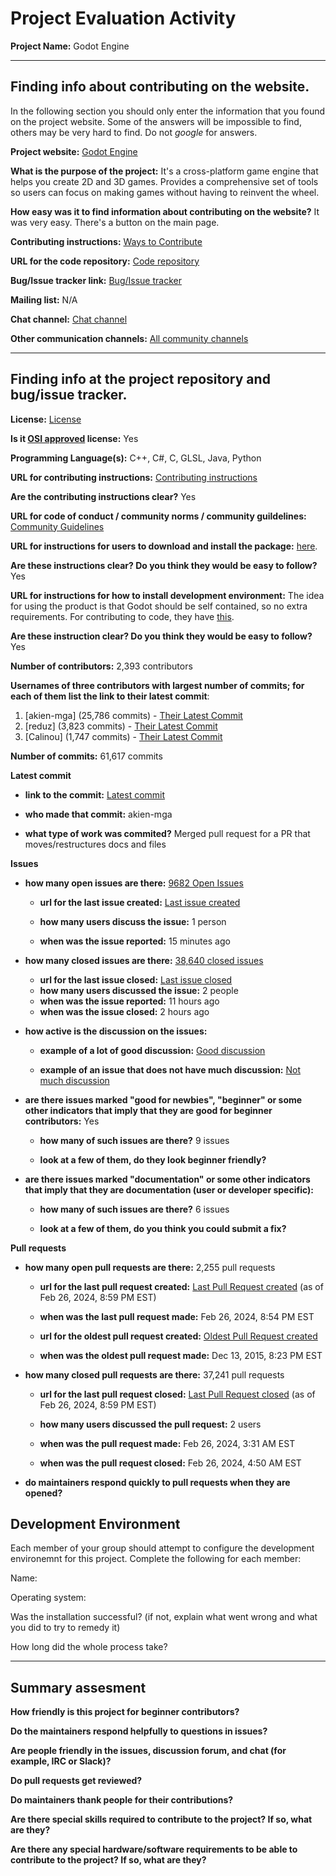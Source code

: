 # Project Evaluation Activity



__Project Name:__  Godot Engine


---

## Finding info about contributing on the website.

In the following section you should only enter the information that you
found on the project website. Some of the answers will be impossible to find, others
may be very hard to find. Do not _google_ for answers.

__Project website:__ [Godot Engine](https://godotengine.org/)

__What is the purpose of the project:__ It's a cross-platform game engine that helps you create 2D and 3D games. Provides a comprehensive set of tools so users can focus on making games without having to reinvent the wheel.

__How easy was it to find information about contributing on the website?__ It was very easy. There's a button on the main page.

__Contributing instructions:__ [Ways to Contribute](https://docs.godotengine.org/en/stable/contributing/ways_to_contribute.html) 

__URL for the code repository:__ [Code repository](https://github.com/godotengine/godot)

__Bug/Issue tracker link:__ [Bug/Issue tracker](https://github.com/godotengine/godot/issues)

__Mailing list:__ N/A

__Chat channel:__ [Chat channel](https://chat.godotengine.org/home)

__Other communication channels:__ [All community channels](https://godotengine.org/community/)

---
## Finding info at the project repository and bug/issue tracker.

__License:__ [License](https://github.com/godotengine/godot?tab=MIT-1-ov-file)

__Is it [OSI approved](https://opensource.org/licenses/alphabetical) license:__ Yes

__Programming Language(s):__ C++, C#, C, GLSL, Java, Python

__URL for contributing instructions:__ [Contributing instructions](https://docs.godotengine.org/en/stable/contributing/ways_to_contribute.html)

__Are the contributing instructions clear?__ Yes

__URL for code of conduct / community norms / community guildelines:__ [Community Guidelines](https://godotengine.org/code-of-conduct/)

__URL for instructions for users to download and install the package:__  [here](https://godotengine.org/download/macos/). 

__Are these instructions clear? Do you think they would be easy to follow?__ Yes

__URL for instructions for how to install development environment:__ The idea for using the product is that Godot should be self contained, so no extra requirements. For contributing to code, they have [this](https://docs.godotengine.org/en/stable/contributing/development/configuring_an_ide/index.html).

__Are these instruction clear? Do you think they would be easy to follow?__  Yes

__Number of contributors:__ 2,393 contributors

__Usernames of three contributors with largest number of commits; for
each of them list the link to their latest commit__:

1. [akien-mga] (25,786 commits) - [Their Latest Commit](https://github.com/godotengine/godot/commit/bb6b06c81343073f10cbbd2af515cf0dac1e6549)
1. [reduz] (3,823 commits) - [Their Latest Commit](https://github.com/godotengine/godot/commit/000367893ad3594b8e9318b98bd96e1a6bf0f94a)
1. [Calinou] (1,747 commits) - [Their Latest Commit](https://github.com/godotengine/godot/commit/f781571d070b7d8d13936a383658af289f310ae7)


__Number of commits:__ 61,617 commits

__Latest commit__ 

- __link to the commit:__ [Latest commit](https://github.com/godotengine/godot/commit/bb6b06c81343073f10cbbd2af515cf0dac1e6549)

- __who made that commit:__ akien-mga

- __what type of work was commited?__ Merged pull request for a PR that moves/restructures docs and files


__Issues__

- __how many open issues are there:__ [9682 Open Issues](https://github.com/godotengine/godot/issues)

    - __url for the last issue created:__ [Last issue created](https://github.com/godotengine/godot/issues/88878)

    - __how many users discuss the issue:__ 1 person
    
    - __when was the issue reported:__ 15 minutes ago
    

- __how many closed issues are there:__ [38,640 closed issues](https://github.com/godotengine/godot/issues?q=is%3Aissue+is%3Aclosed)
    - __url for the last issue closed:__ [Last issue closed](https://github.com/godotengine/godot/issues/88850)
    - __how many users discussed the issue:__ 2 people
    - __when was the issue reported:__ 11 hours ago
    - __when was the issue closed:__ 2 hours ago

- __how active is the discussion on the issues:__ 

    - __example of a lot of good discussion:__ [Good discussion](https://github.com/godotengine/godot/issues/88809)
    
    - __example of an issue that does not have much discussion:__ [Not much discussion](https://github.com/godotengine/godot/issues/88848)



- __are there issues marked "good for newbies", "beginner" or some other indicators that imply that they are good for beginner contributors:__ Yes

    - __how many of such issues are there?__ 9 issues
    
    - __look at a few of them, do they look beginner friendly?__ 



- __are there issues marked "documentation" or some other indicators that imply that they are documentation (user or developer specific):__ 

    - __how many of such issues are there?__ 6 issues
    
    - __look at a few of them, do you think you could submit a fix?__ 



__Pull requests__

- __how many open pull requests are there:__ 2,255 pull requests

    - __url for the last pull request created:__ [Last Pull Request created](https://github.com/godotengine/godot/pull/88890) (as of Feb 26, 2024, 8:59 PM EST)
    
    - __when was the last pull request made:__ Feb 26, 2024, 8:54 PM EST 

    - __url for the oldest pull request created:__ [Oldest Pull Request created](https://github.com/godotengine/godot/issues/3070)
    
    - __when was the oldest pull request made:__ Dec 13, 2015, 8:23 PM EST

- __how many closed pull requests are there:__ 37,241 pull requests

    - __url for the last pull request closed:__ [Last Pull Request closed](https://github.com/godotengine/godot/pull/88853) (as of Feb 26, 2024, 8:59 PM EST)
    
    - __how many users discussed the pull request:__ 2 users
    
    - __when was the pull request made:__  Feb 26, 2024, 3:31 AM EST
    
    - __when was the pull request closed:__ Feb 26, 2024, 4:50 AM EST
    

- __do maintainers respond quickly to pull requests when they are opened?__ 


## Development Environment 

Each member of your group should attempt to configure the development environemnt 
for this project. Complete the following for each member:

Name: 

Operating system: 

Was the installation successful? (if not, explain what went wrong and 
what you did to try to remedy it)

How long did the whole process take? 


---


## Summary assesment
__How friendly is this project for beginner contributors?__




__Do the maintainers respond helpfully to questions in issues?__



__Are people friendly in the issues, discussion forum, and chat (for example, IRC or Slack)?__




__Do pull requests get reviewed?__



__Do maintainers thank people for their contributions?__



__Are there special skills required to contribute to the project? If so, what are they?__



__Are there any special hardware/software requirements to be able to contribute to the project? If so, what are they?__

